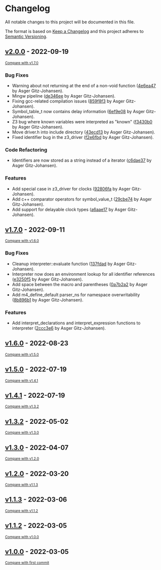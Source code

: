 # Changelog
All notable changes to this project will be documented in this file.

The format is based on [Keep a Changelog](http://keepachangelog.com/en/1.0.0/)
and this project adheres to [Semantic Versioning](http://semver.org/spec/v2.0.0.html).

## [v2.0.0](https://github.com/sillydan1/expr/releases/tag/v2.0.0) - 2022-09-19

<small>[Compare with v1.7.0](https://github.com/sillydan1/expr/compare/v1.7.0...v2.0.0)</small>

### Bug Fixes
- Warning about not returning at the end of a non-void function ([4e6ea47](https://github.com/sillydan1/expr/commit/4e6ea4726767f3e4895a49bb9e10782d62552922) by Asger Gitz-Johansen).
- Mingw pipeline ([de346ee](https://github.com/sillydan1/expr/commit/de346eee8bd1c0acc6f8b74ad5509a0b126c567a) by Asger Gitz-Johansen).
- Fixing gcc-related compilation issues ([859f8f3](https://github.com/sillydan1/expr/commit/859f8f34dc9395dc56bdd60c58845344237876e6) by Asger Gitz-Johansen).
- Symbol_table_t now contains delay information ([6ef9e08](https://github.com/sillydan1/expr/commit/6ef9e0834a417f22e21afb6de4a71cfe169dbd4b) by Asger Gitz-Johansen).
- Z3 bug where known variables were interpreted as "known" ([f3430b0](https://github.com/sillydan1/expr/commit/f3430b02d4030abf171a9fa98849ceda00fdaf84) by Asger Gitz-Johansen).
- Move driver.h into include directory ([43ecd13](https://github.com/sillydan1/expr/commit/43ecd13525c835ff66b79a443aa92f6b6cb920ec) by Asger Gitz-Johansen).
- Fixed identifier bug in the z3_driver ([f2e6fbd](https://github.com/sillydan1/expr/commit/f2e6fbd6360f57afee0010abe7757a531819493e) by Asger Gitz-Johansen).

### Code Refactoring
- Identifiers are now stored as a string instead of a iterator ([c6dae37](https://github.com/sillydan1/expr/commit/c6dae37fd241ac53401dd7cd0087c866f881f0cd) by Asger Gitz-Johansen).

### Features
- Add special case in z3_driver for clocks ([92806fa](https://github.com/sillydan1/expr/commit/92806fade71e1b5de012c331a5a2219e40442d45) by Asger Gitz-Johansen).
- Add c++ comparator operators for symbol_value_t ([29cbe74](https://github.com/sillydan1/expr/commit/29cbe74d2a36401c207ec3a495221b7b445e0e3b) by Asger Gitz-Johansen).
- Add support for delayable clock types ([a6aae17](https://github.com/sillydan1/expr/commit/a6aae172e3e1dac98b68ea6896be67c5a1feaab3) by Asger Gitz-Johansen).


## [v1.7.0](https://github.com/sillydan1/expr/releases/tag/v1.7.0) - 2022-09-11

<small>[Compare with v1.6.0](https://github.com/sillydan1/expr/compare/v1.6.0...v1.7.0)</small>

### Bug Fixes
- Cleanup interpreter::evaluate function ([137fdad](https://github.com/sillydan1/expr/commit/137fdad5284563f22ff52841b8ce5b9e90a5848e) by Asger Gitz-Johansen).
- Interpreter now does an environment lookup for all identifier references ([e3250f5](https://github.com/sillydan1/expr/commit/e3250f53716d0d3ebc24e858dadd3ba72a36dfed) by Asger Gitz-Johansen).
- Add space between the macro and parentheses ([0a7b2a2](https://github.com/sillydan1/expr/commit/0a7b2a213d8bf2ceca25531d90707f274f87b9cf) by Asger Gitz-Johansen).
- Add m4_define_default parser_ns for namespace overwritability ([8b896b1](https://github.com/sillydan1/expr/commit/8b896b1334840adb3c8152720c072dee4a6d4167) by Asger Gitz-Johansen).

### Features
- Add interpret_declarations and interpret_expression functions to interpreter ([2ccc3e6](https://github.com/sillydan1/expr/commit/2ccc3e69f6271009d0d28b54ea5beb1251d96e4a) by Asger Gitz-Johansen).


## [v1.6.0](https://github.com/sillydan1/expr/releases/tag/v1.6.0) - 2022-08-23

<small>[Compare with v1.5.0](https://github.com/sillydan1/expr/compare/v1.5.0...v1.6.0)</small>


## [v1.5.0](https://github.com/sillydan1/expr/releases/tag/v1.5.0) - 2022-07-19

<small>[Compare with v1.4.1](https://github.com/sillydan1/expr/compare/v1.4.1...v1.5.0)</small>


## [v1.4.1](https://github.com/sillydan1/expr/releases/tag/v1.4.1) - 2022-07-19

<small>[Compare with v1.3.2](https://github.com/sillydan1/expr/compare/v1.3.2...v1.4.1)</small>


## [v1.3.2](https://github.com/sillydan1/expr/releases/tag/v1.3.2) - 2022-05-02

<small>[Compare with v1.3.0](https://github.com/sillydan1/expr/compare/v1.3.0...v1.3.2)</small>


## [v1.3.0](https://github.com/sillydan1/expr/releases/tag/v1.3.0) - 2022-04-07

<small>[Compare with v1.2.0](https://github.com/sillydan1/expr/compare/v1.2.0...v1.3.0)</small>


## [v1.2.0](https://github.com/sillydan1/expr/releases/tag/v1.2.0) - 2022-03-20

<small>[Compare with v1.1.3](https://github.com/sillydan1/expr/compare/v1.1.3...v1.2.0)</small>


## [v1.1.3](https://github.com/sillydan1/expr/releases/tag/v1.1.3) - 2022-03-06

<small>[Compare with v1.1.2](https://github.com/sillydan1/expr/compare/v1.1.2...v1.1.3)</small>


## [v1.1.2](https://github.com/sillydan1/expr/releases/tag/v1.1.2) - 2022-03-05

<small>[Compare with v1.0.0](https://github.com/sillydan1/expr/compare/v1.0.0...v1.1.2)</small>


## [v1.0.0](https://github.com/sillydan1/expr/releases/tag/v1.0.0) - 2022-03-05

<small>[Compare with first commit](https://github.com/sillydan1/expr/compare/8337824c2e8488a3226b773b345b0d5b537c3a7a...v1.0.0)</small>


